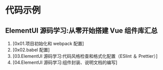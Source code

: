 # 代码示例

## ElementUI 源码学习:从零开始搭建 Vue 组件库汇总

1. [0x01.项目初始化和 webpack 配置]
2. [0x02.babel 配置]
3. [03.ElementUI 源码学习:代码风格检查和格式化配置（ESlint ＆ Prettier）]
4. [04.ElementUI 源码学习:组件封装、说明文档的编写]
